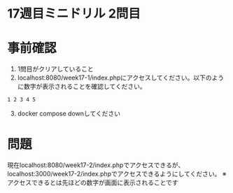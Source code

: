 # 17週目ミニドリル 2問目

# 事前確認

1. 1問目がクリアしていること
2. localhost:8080/week17-1/index.phpにアクセスしてください。以下のように数字が表示されることを確認してください。

```
1 2 3 4 5
```

3. docker compose downしてください

# 問題

現在localhost:8080/week17-2/index.phpでアクセスできるが、localhost:3000/week17-2/index.phpでアクセスできるようにしてください。
※アクセスできるとは先ほどの数字が画面に表示されることです